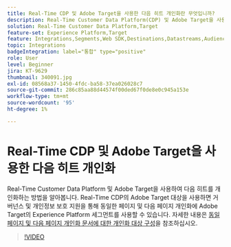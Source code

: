 ```yaml
---
title: Real-Time CDP 및 Adobe Target을 사용한 다음 히트 개인화란 무엇입니까?
description: Real-Time Customer Data Platform(CDP) 및 Adobe Target을 사용하여 다음 히트를 개인화하는 방법을 알아봅니다.
solution: Real-Time Customer Data Platform,Target
feature-set: Experience Platform,Target
feature: Integrations,Segments,Web SDK,Destinations,Datastreams,Audiences,Experience Targeting
topic: Integrations
badgeIntegration: label="통합" type="positive"
role: User
level: Beginner
jira: KT-9629
thumbnail: 340091.jpg
exl-id: 08568a37-1450-4fdc-ba58-37ea026028c7
source-git-commit: 286c85aa88d44574f00ded67f0de8e0c945a153e
workflow-type: tm+mt
source-wordcount: '95'
ht-degree: 1%

---
```


# Real-Time CDP 및 Adobe Target을 사용한 다음 히트 개인화

Real-Time Customer Data Platform 및 Adobe Target을 사용하여 다음 히트를 개인화하는 방법을 알아봅니다. Real-Time CDP의 Adobe Target 대상을 사용하면 거버넌스 및 개인정보 보호 지원을 통해 동일한 페이지 및 다음 페이지 개인화에 Adobe Target의 Experience Platform 세그먼트를 사용할 수 있습니다. 자세한 내용은 [동일 페이지 및 다음 페이지 개인화 문서에 대한 개인화 대상 구성](https://experienceleague.adobe.com/docs/experience-platform/destinations/ui/activate/configure-personalization-destinations.html)을 참조하십시오.

>[!VIDEO](https://video.tv.adobe.com/v/340091?learn=on&enablevpops)

